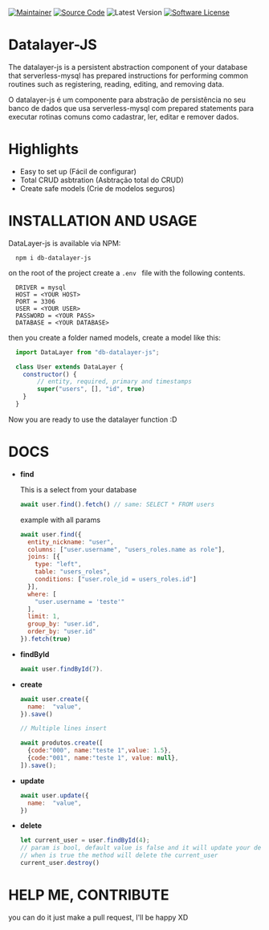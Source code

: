 [![Maintainer](http://img.shields.io/badge/maintainer-NOX%E2%80%930202-blue.svg?style=flat-square)](https://www.instagram.com/phat_oliveira/)
[![Source Code](http://img.shields.io/badge/source-db%E2%80%93datalayer%E2%80%93js-blue.svg?style=flat-square)](https://github.com/NOX-0202/Datalayer-JS)
![Latest Version](http://img.shields.io/badge/version-v1.1.2-blue.svg?style=flat-square)
[![Software License](https://img.shields.io/badge/license-MIT-blue.svg?style=flat-square)](LICENSE)

# Datalayer-JS
The datalayer-js is a persistent abstraction component of your database that serverless-mysql has prepared instructions for performing common routines such as registering, reading, editing, and removing data.

O datalayer-js é um componente para abstração de persistência no seu banco de dados que usa serverless-mysql com prepared statements para executar rotinas comuns como cadastrar, ler, editar e remover dados.

# Highlights
- Easy to set up (Fácil de configurar)
- Total CRUD asbtration (Asbtração total do CRUD)
- Create safe models (Crie de modelos seguros)

# INSTALLATION AND USAGE
DataLayer-js is available via NPM: 

```
  npm i db-datalayer-js
```

on the root of the project create a `` .env  `` file with the following contents.
```.env
  DRIVER = mysql
  HOST = <YOUR HOST>
  PORT = 3306
  USER = <YOUR USER>
  PASSWORD = <YOUR PASS>
  DATABASE = <YOUR DATABASE>
```
then you create a folder named models, create a model like this:

```javascript
  import DataLayer from "db-datalayer-js";

  class User extends DataLayer {
    constructor() {
        // entity, required, primary and timestamps
        super("users", [], "id", true)
    }
  }
```
Now you are ready to use the datalayer function :D

# DOCS

- **find**
  
  This is a select from your database

  ```javascript
  await user.find().fetch() // same: SELECT * FROM users
  ```

  example with all params
  ```javascript
  await user.find({ 
    entity_nickname: "user",
    columns: ["user.username", "users_roles.name as role"],
    joins: [{
      type: "left",
      table: "users_roles",
      conditions: ["user.role_id = users_roles.id"]
    }],
    where: [
      "user.username = 'teste'"
    ],
    limit: 1,
    group_by: "user.id",
    order_by: "user.id"
  }).fetch(true)
  ```

- **findById**
	```javascript
	await user.findById(7).
	```
- **create**
	```javascript
    await user.create({
      name:  "value",
    }).save()

    // Multiple lines insert

    await produtos.create([
      {code:"000", name:"teste 1",value: 1.5},
      {code:"001", name:"teste 1", value: null},
    ]).save();
	```
- **update**
	```javascript
    await user.update({
      name:  "value",
    })
	```
- **delete**
	```javascript
  let current_user = user.findById(4);
  // param is bool, default value is false and it will update your deleted_at column in your database.
  // when is true the method will delete the current_user
  current_user.destroy() 
	```


# HELP ME, CONTRIBUTE

 you can do it just make a pull request, I'll be happy XD

